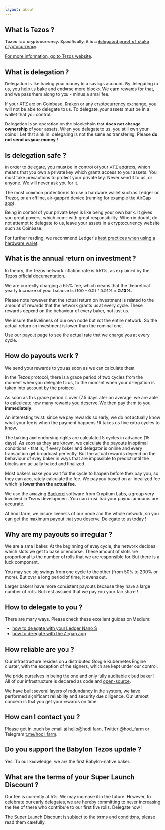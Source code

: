 ```yaml
---
layout: about
---
```


## What is Tezos ?

Tezos is a cryptocurrency. Specifically, it is a [delegated proof-of-stake cryptocurrency](https://en.bitcoinwiki.org/wiki/DPoS).

[For more information, go to Tezos website](https://tezos.com).

## What is delegation ?

Delegation is like having your money in a savings account. By delegating to us, you help us bake and endorse more blocks. We earn rewards for that, and we pass them along to you - minus a small fee.

If your XTZ are on Coinbase, Kraken or any cryptocurrency exchange, you will not be able to delegate to us. To delegate, your assets must be in a wallet that you control.

Delegation is an operation on the blockchain that **does not change ownership** of your assets. When you delegate to us, you still own your coins ! Let that sink in: delegating is not the same as transfering. Please **do not send us your money** !

## Is delegation safe ?

In order to delegate, you must be in control of your XTZ address, which means that you own a private key which grants access to your assets. You must take precautions to protect your private key. Never send it to us, or anyone. We will never ask you for it.

The most common protection is to use a hardware wallet such as Ledger or Trezor, or an offline, air-gapped device (running for example the [AirGap app](https://airgap.it/)).

Being in control of your private keys is like being your own bank. It gives you great powers, which come with great responsibility. When in doubt, do not attempt to delegate to us, leave your assets in a cryptocurrency website such as Coinbase.

For further reading, we recommend Ledger's [best practices when using a hardware wallet](https://www.ledger.com/academy/hardwarewallet/best-practices-when-using-a-hardware-wallet/).

## What is the annual return on investment ?

In theory, the Tezos network inflation rate is 5.51%, as explained by the [Tezos official documentation](https://tezos.gitlab.io/whitedoc/proof_of_stake.html#inflation).

We are currently charging a 6.5% fee, which means that the theoretical yearly increase of your balance is (100 - 6.5) * 5.51% = **5.15%**.

Please note however that the actual return on investment is related to the amount of rewards that the network grants us at every cycle. These rewards depend on the behaviour of every baker, not just us.

We insure the liveliness of our own node but not the entire network. So the actual return on investment is lower than the nominal one.

Use our payout page to see the actual rate that we charge you at every cycle.

## How do payouts work ?

We send your rewards to you as soon as we can calculate them.

In the Tezos protocol, there is a grace period of two cycles from the moment when you delegate to us, to the moment when your delegation is taken into account by the protocol.

As soon as this grace period is over (7.5 days later on average) we are able to calculcate how many rewards you deserve. We then pay them to you **immediately**.

An interesting twist: since we pay rewards so early, we do not actually know what your fee is when the payment happens ! It takes us five extra cycles to know.

The baking and endorsing rights are calculated 5 cycles in advance (15 days). As soon as they are known, we calculate the payouts in optimal conditions - that is, if every baker and delegator is online and every transaction get broadcast perfectly. But the actual rewards depend on the behaviour of evey baker in ways that are impossible to predict until the blocks are actually baked and finalized.

Most bakers make you wait for the cycle to happen before they pay you, so they can accurately calculate the fee. We pay you based on an idealized fee which is **lower than the actual fee**.

We use the amazing [Backerei](https://github.com/cryptiumlabs/backerei) software from Cryptium Labs, a group very involved in Tezos development. You can trust that your payout amounts are accurate.

At hodl.farm, we insure liveness of our node and the whole network, so you can get the maximum payout that you deserve. Delegate to us today !

## Why are my payouts so irregular ?

We are a small baker. At the beginning of evey cycle, the network decides which slots we get to bake or endorse. These amount of slots are proportional to the number of rolls that we are responsible for. But there is a luck component.

You may see big swings from one cycle to the other (from 50% to 200% or more). But over a long period of time, it evens out.

Larger bakers have more consistent payouts because they have a large number of rolls. But rest assured that we pay you your fair share !

## How to delegate to you ?

There are many ways. Please check these excellent guides on Medium:

* [how to delegate with your Ledger Nano S](https://medium.com/cryptium/how-to-delegate-tezzies-tezos-xtz-with-your-ledger-nano-s-with-initial-setup-screenshots-519c9ae6654f)
* [how to delegate with the Airgap app](https://medium.com/airgap-it/airgap-how-to-delegate-tezos-86c392809535)

## How reliable are you ?

Our infrastructure resides on a distributed Google Kubernetes Engine cluster, with the exception of the signers, which are kept under our control.

We pride ourselves in being the one and only fully auditable cloud baker ! All of our infrastructure is declared as code and [open-source](https://github.com/hodl-dot-farm).

We have built several layers of redundancy in the system, we have performed significant reliability and security due diligence. Our utmost concern is that you get your rewards on time.

## How can I contact you ?

Please get in touch by email at hello@hodl.farm, Twitter [@hodl_farm](https://twitter.com/hodl_farm) or Telegram [t.me/hodl_farm](https://t.me/hodl_farm).

## Do you support the Babylon Tezos update ?

Yes. To our knowledge, we are the first Babylon-native baker.

## What are the terms of your Super Launch Discount ?

Our fee is currently at 5%. We may increase it in the future. However, to celebrate our early delegates, we are hereby committing to never increasing the fee of these who contribute to our first five rolls. Delegate now !

The Super Launch Discount is subject to the [terms and conditions](terms-and-conditions.html), please read them carefully.

